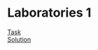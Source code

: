 # Laboratories 1
<a href="https://github.com/LucasJezap/CppClasses/tree/master/Lab1/lab1.txt"> Task   
<a href="https://github.com/LucasJezap/CppClasses/tree/master/Lab1/Lab1.cpp"> Solution   
